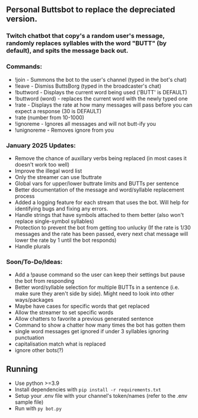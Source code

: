 ## Personal Buttsbot to replace the depreciated version.

### Twitch chatbot that copy's a random user's message, randomly replaces syllables with the word "BUTT" (by default), and spits the message back out.

### Commands:

- !join - Summons the bot to the user's channel (typed in the bot's chat)
- !leave - Dismiss ButtsBorg (typed in the broadcaster's chat)
- !buttword - Displays the current word being used ('BUTT' is DEFAULT)
- !buttword (word) - replaces the current word with the newly typed one
- !rate - Displays the rate at how many messages will pass before you can expect a response (30 is DEFAULT)
- !rate (number from 10-1000)
- !ignoreme - Ignores all messages and will not butt-ify you
- !unignoreme - Removes ignore from you

### January 2025 Updates:

- Remove the chance of auxillary verbs being replaced (in most cases it doesn't work too well)
- Improve the illegal word list
- Only the streamer can use !buttrate
- Global vars for upper/lower buttrate limits and BUTTs per sentence
- Better documentation of the message and word/syllable replacement process
- Added a logging feature for each stream that uses the bot. Will help for identifying bugs and fixing any errors.
- Handle strings that have symbols attached to them better (also won't replace single-symbol syllables)
- Protection to prevent the bot from getting too unlucky (If the rate is 1/30 messages and the rate has been passed, every next chat message will lower the rate by 1 until the bot responds)
- Handle plurals

### Soon/To-Do/Ideas:

- Add a !pause command so the user can keep their settings but pause the bot from responding
- Better word/syllable selection for multiple BUTTs in a sentence (i.e. make sure they aren't side by side). Might need to look into other ways/packages
- Maybe have cases for specific words that get replaced
- Allow the streamer to set specific words
- Allow chatters to favorite a previous generated sentence
- Command to show a chatter how many times the bot has gotten them
- single word messages get ignored if under 3 syllables ignoring punctuation
- capitalisation match what is replaced
- ignore other bots(?)

## Running

- Use python >=3.9
- Install dependencies with `pip install -r requirements.txt`
- Setup your .env file with your channel's token/names (refer to the .env sample file)
- Run with `py bot.py`
